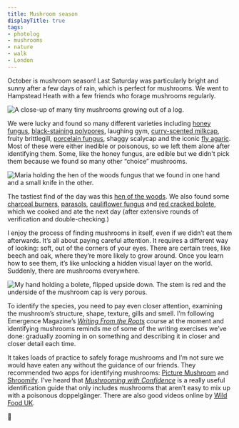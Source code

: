 ```yaml
---
title: Mushroom season
displayTitle: true
tags: 
- photolog
- mushrooms
- nature
- walk
- London
---
```


October is mushroom season! Last Saturday was particularly bright and sunny after a few days of rain, which is perfect for mushrooms. We went to Hampstead Heath with a few friends who forage mushrooms regularly.

![A close-up of many tiny mushrooms growing out of a log.](https://d2w9rnfcy7mm78.cloudfront.net/18739225/original_44e16393eabdfbc135d2c034220058a9.jpg?1667059188?bc=0)

We were lucky and found so many different varieties including [honey fungus](https://www.wildfooduk.com/mushroom-guide/honey-fungus/), [black-staining polypores](https://www.mushroomknowhow.com/black-staining-polypore/), laughing gym, [curry-scented milkcap](https://www.wildfooduk.com/mushroom-guide/curry-scented-milkcap/), fruity brittlegill, [porcelain fungus](https://www.wildfooduk.com/mushroom-guide/porcelain-fungus/), shaggy scalycap and the iconic [fly agaric](https://www.woodlandtrust.org.uk/trees-woods-and-wildlife/fungi-and-lichens/fly-agaric/). Most of these were either inedible or poisonous, so we left them alone after identifying them. Some, like the honey fungus, are edible but we didn't pick them because we found so many other “choice” mushrooms.

![Maria holding the hen of the woods fungus that we found in one hand and a small knife in the other.](https://d2w9rnfcy7mm78.cloudfront.net/18739224/original_484b5088527c7f0784a40e0d352591fa.jpg?1667059188?bc=0)

The tastiest find of the day was this [hen of the woods](https://www.wildfooduk.com/mushroom-guide/hen-of-the-woods/). We also found some [charcoal burners](https://www.wildfooduk.com/mushroom-guide/charcoal-burner/), [parasols](https://www.wildfooduk.com/mushroom-guide/parasol/), [cauliflower fungus](https://www.wildfooduk.com/mushroom-guide/cauliflower-fungus/) and [red cracked bolete](https://www.wildfooduk.com/mushroom-guide/red-cracked-bolete/), which we cooked and ate the next day (after extensive rounds of verification and double-checking.)

I enjoy the process of finding mushrooms in itself, even if we didn’t eat them afterwards. It’s all about paying careful attention. It requires a different way of looking: soft, out of the corners of your eyes. There are certain trees, like beech and oak, where they’re more likely to grow around.  Once you learn how to see them, it’s like unlocking a hidden visual layer on the world. Suddenly, there are mushrooms everywhere.

![My hand holding a bolete, flipped upside down. The stem is red and the underside of the mushroom cap is very porous.](https://d2w9rnfcy7mm78.cloudfront.net/18739226/original_27306ef15f5c5801059dc3763350ff93.jpg?1667059188?bc=0)

To identify the species, you need to pay even closer attention, examining the mushroom’s structure, shape, texture, gills and smell. I’m following Emergence Magazine’s [*Writing From the Roots*](https://emergencemagazine.org/event/writing-from-the-roots-part-ii/) course at the moment and identifying mushrooms reminds me of some of the writing exercises we’ve done: gradually zooming in on something and describing it in closer and closer detail each time.

It takes loads of practice to safely forage mushrooms and I’m not sure we would have eaten any without the guidance of our friends. They recommended two apps for identifying mushrooms: [Picture Mushroom](https://apps.apple.com/gb/app/picture-mushroom-mushroom-id/id1474578078) and [Shroomify](https://apps.apple.com/gb/app/shroomify-mushroom-id/id1490594715). I’ve heard that [*Mushrooming with Confidence*](https://www.waterstones.com/book/mushrooming-with-confidence/alexander-schwab/9781620871959) is a really useful identification guide that only includes mushrooms that aren’t easy to mix up with a poisonous doppelgänger. There are also good videos online by [Wild Food UK](https://www.youtube.com/channel/UCO6CqGDjDyzsPpDnoRU5pjg).

🍄